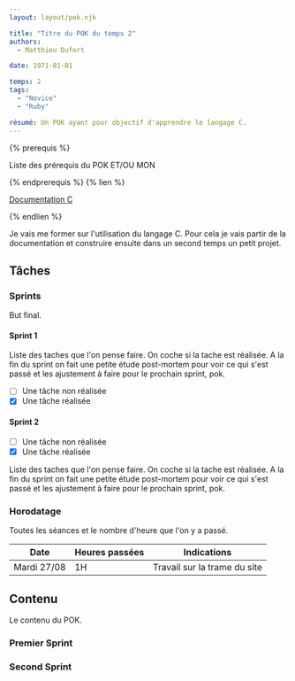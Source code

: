 ```yaml
---
layout: layout/pok.njk

title: "Titre du POK du temps 2"
authors:
  - Matthieu Dufort

date: 1971-01-01

temps: 2
tags:
  - "Novice"
  - "Ruby"

résumé: Un POK ayant pour objectif d'apprendre le langage C.
---
```


{% prerequis %}

Liste des prérequis du POK ET/OU MON

{% endprerequis %}
{% lien %}

[Documentation C](https://openclassrooms.com/fr/courses/19980-apprenez-a-programmer-en-c)

{% endlien %}

Je vais me former sur l'utilisation du langage C. Pour cela je vais partir de la documentation et construire ensuite dans un second temps un petit projet.

## Tâches

### Sprints

But final.

#### Sprint 1

Liste des taches que l'on pense faire. On coche si la tache est réalisée. A la fin du sprint on fait une petite étude post-mortem pour voir ce qui s'est passé et les ajustement à faire pour le prochain sprint, pok.

- [ ] Une tâche non réalisée
- [x] Une tâche réalisée

#### Sprint 2

- [ ] Une tâche non réalisée
- [x] Une tâche réalisée

Liste des taches que l'on pense faire. On coche si la tache est réalisée. A la fin du sprint on fait une petite étude post-mortem pour voir ce qui s'est passé et les ajustement à faire pour le prochain sprint, pok.

### Horodatage

Toutes les séances et le nombre d'heure que l'on y a passé.

| Date | Heures passées | Indications |
| -------- | -------- |-------- |
| Mardi 27/08  | 1H  | Travail sur la trame du site |

## Contenu

Le contenu du POK.

### Premier Sprint

### Second Sprint
